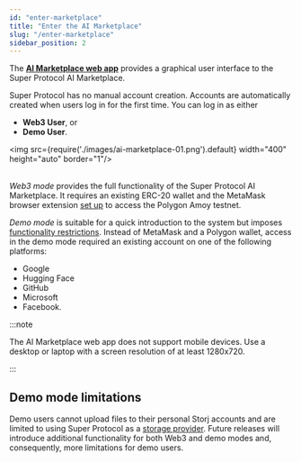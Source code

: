 ```yaml
---
id: "enter-marketplace"
title: "Enter the AI Marketplace"
slug: "/enter-marketplace"
sidebar_position: 2
---
```


The [**AI Marketplace web app**](https://beta.marketplace.superprotocol.com/) provides a graphical user interface to the Super Protocol AI Marketplace.

Super Protocol has no manual account creation. Accounts are automatically created when users log in for the first time. You can log in as either

- **Web3 User**, or
- **Demo User**.

<img src={require('./images/ai-marketplace-01.png').default} width="400" height="auto" border="1"/>
<br/>
<br/>

_Web3 mode_ provides the full functionality of the Super Protocol AI Marketplace. It requires an existing ERC-20 wallet and the MetaMask browser extension [set up](/ai-marketplace/web3-access) to access the Polygon Amoy testnet.

_Demo mode_ is suitable for a quick introduction to the system but imposes [functionality restrictions](/ai-marketplace/enter-marketplace#demo-mode-limitations). Instead of MetaMask and a Polygon wallet, access in the demo mode required an existing account on one of the following platforms:

- Google
- Hugging Face
- GitHub
- Microsoft
- Facebook.

:::note

The AI Marketplace web app does not support mobile devices. Use a desktop or laptop with a screen resolution of at least 1280x720.

:::

## Demo mode limitations

Demo users cannot upload files to their personal Storj accounts and are limited to using Super Protocol as a [storage provider](/ai-marketplace/upload-content#select-a-storage-provider). Future releases will introduce additional functionality for both Web3 and demo modes and, consequently, more limitations for demo users.